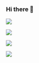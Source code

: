 ### Hi there 👋

<img src="https://img.shields.io/badge/Python-3766AB?style=plastic&logo=Python&logoColor=white"/></a>

<img src="https://img.shields.io/badge/Django-092E20?style=plastic&logo=Django&logoColor=white"/></a>

<img src="https://img.shields.io/badge/Flask-000000?style=plastic&logo=Flask&logoColor=white"/></a>

<img src="https://img.shields.io/badge/Rails-CC0000?style=plastic&logo=Rails&logoColor=white"/></a>

<!--
**wooseok1223/wooseok1223** is a ✨ _special_ ✨ repository because its `README.md` (this file) appears on your GitHub profile.

Here are some ideas to get you started:

- 🔭 I’m currently working on ...
- 🌱 I’m currently learning ...
- 👯 I’m looking to collaborate on ...
- 🤔 I’m looking for help with ...
- 💬 Ask me about ...
- 📫 How to reach me: ...
- 😄 Pronouns: ...
- ⚡ Fun fact: ...
-->
